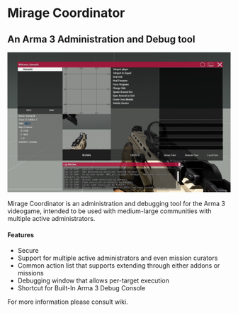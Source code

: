 # Mirage Coordinator
## An Arma 3 Administration and Debug tool

![Screenshot](/docs/screenshot.png)

Mirage Coordinator is an administration and debugging tool for the Arma 3 videogame, intended to be used with medium-large communities with multiple active administrators. 

#### Features
* Secure
* Support for multiple active administrators and even mission curators
* Common action list that supports extending through either addons or missions
* Debugging window that allows per-target execution
* Shortcut for Built-In Arma 3 Debug Console

For more information please consult wiki.
